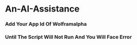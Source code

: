 # An-AI-Assistance
<h3 style="colour:red">Add Your App Id Of Wolframalpha</h3>
<h3> Until The Script Will Not Run And You Will Face Error </h3>
